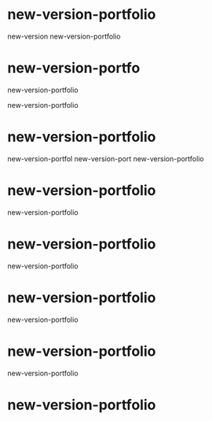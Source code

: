 # new-version-portfolio
new-version
new-version-portfolio

# new-version-portfo

new-version-portfolio


new-version-portfolio

# new-version-portfolio
new-version-portfol
new-version-port
new-version-portfolio
# new-version-portfolio

new-version-portfolio

# new-version-portfolio
new-version-portfolio

# new-version-portfolio
new-version-portfolio

# new-version-portfolio
new-version-portfolio

# new-version-portfolio

